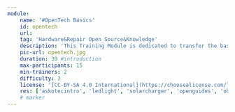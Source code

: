 ```yaml
---
module:
    name: '#OpenTech Basics'
    id: opentech
    url: 
    tag: 'Hardware&Repair Open_Source&Knowledge'
    description: 'This Training Module is dedicated to transfer the basic knowledge of #OpenTech understanding for tools, skills and maker experience'
    pic-url: opentech.jpg
    duration: 30 #introduction
    max-participants: 15
    min-trainers: 2
    difficulty: 3
    license: '[CC-BY-SA 4.0 International](https://choosealicense.com/licenses/cc-by-sa-4.0/)'
    res: ['askotecintro', 'ledlight', 'solarcharger', 'openguides', 'ohg', 'odg', 'askotec']
    # marker
--- 
```


